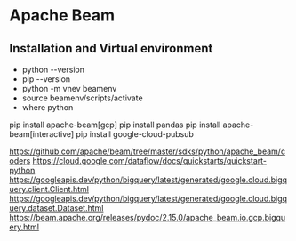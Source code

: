 # Apache Beam

## Installation and Virtual environment

* python --version
* pip --version
* python -m vnev beamenv
* source beamenv/scripts/activate
* where python

pip install apache-beam[gcp]
pip install pandas
pip install apache-beam[interactive]
pip install google-cloud-pubsub

https://github.com/apache/beam/tree/master/sdks/python/apache_beam/coders
https://cloud.google.com/dataflow/docs/quickstarts/quickstart-python
https://googleapis.dev/python/bigquery/latest/generated/google.cloud.bigquery.client.Client.html
https://googleapis.dev/python/bigquery/latest/generated/google.cloud.bigquery.dataset.Dataset.html
https://beam.apache.org/releases/pydoc/2.15.0/apache_beam.io.gcp.bigquery.html
